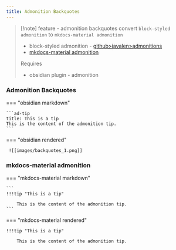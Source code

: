 ```yaml
---
title: Admonition Backquotes
---
```

> [!note]  feature - admonition backquotes
> convert `block-styled admonition` to `mkdocs-material admonition`
> 
> - block-styled admonition - [github>javalen>admonitions](https://github.com/javalent/admonitions)
> - [mkdocs-material admonition](https://squidfunk.github.io/mkdocs-material/reference/admonitions/)
>   
>  Requires
>  - obsidian plugin - admonition

###  Admonition Backquotes

=== "obsidian markdown"

    ```ad-tip
    title: This is a tip
    This is the content of the admonition tip.
    ```

=== "obsidian rendered"

     ![[images/backquotes_1.png]]

### mkdocs-material admonition

=== "mkdocs-material markdown"

    ```
    !!!tip "This is a tip"
    
        This is the content of the admonition tip.
    ```

=== "mkdocs-material rendered"

    !!!tip "This is a tip"
    
        This is the content of the admonition tip.
